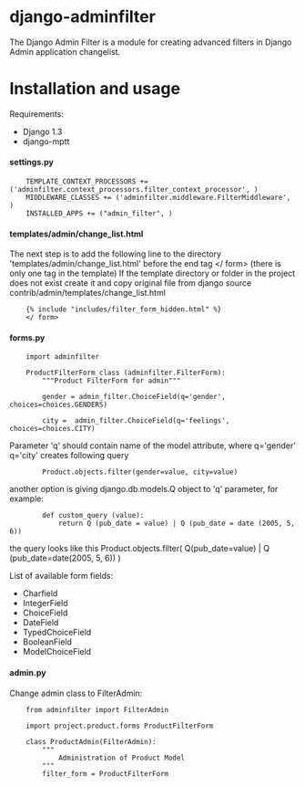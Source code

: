django-adminfilter
==================

The Django Admin Filter is a module for creating advanced filters in
Django Admin application changelist.

Installation and usage
======================
Requirements:

*    Django 1.3
*    django-mptt

#### settings.py ####

        TEMPLATE_CONTEXT_PROCESSORS += ('adminfilter.context_processors.filter_context_processor', )
        MIDDLEWARE_CLASSES += ('adminfilter.middleware.FilterMiddleware', )
        INSTALLED_APPS += ("admin_filter", )

#### templates/admin/change_list.html ####

The next step is to add the following line to the directory
'templates/admin/change_list.html' before the end tag </ form>
(there is only one </form> tag in the template)
If the template directory or folder in the project
does not exist create it and copy original file from
django source contrib/admin/templates/change_list.html

        {% include "includes/filter_form_hidden.html" %}
        </ form>

#### forms.py ####
        import adminfilter

        ProductFilterForm class (adminfilter.FilterForm):
            """Product FilterForm for admin"""

            gender = admin_filter.ChoiceField(q='gender', choices=choices.GENDERS)

            city =  admin_filter.ChoiceField(q='feelings', choices=choices.CITY)

Parameter 'q' should contain name of the model attribute, where q='gender' q='city' creates following query

            Product.objects.filter(gender=value, city=value)

another option is giving django.db.models.Q object to 'q' parameter, for example:

            def custom_query (value):
                return Q (pub_date = value) | Q (pub_date = date (2005, 5, 6))

the query looks like this
            Product.objects.filter(
                Q(pub_date=value) | Q (pub_date=date(2005, 5, 6))
            )

List of available form fields:

*  Charfield
*  IntegerField
*  ChoiceField
*  DateField
*  TypedChoiceField
*  BooleanField
*  ModelChoiceField


#### admin.py ####

Change admin class to FilterAdmin:

        from adminfilter import FilterAdmin

        import project.product.forms ProductFilterForm

        class ProductAdmin(FilterAdmin):
            """
                Administration of Product Model
            """
            filter_form = ProductFilterForm

